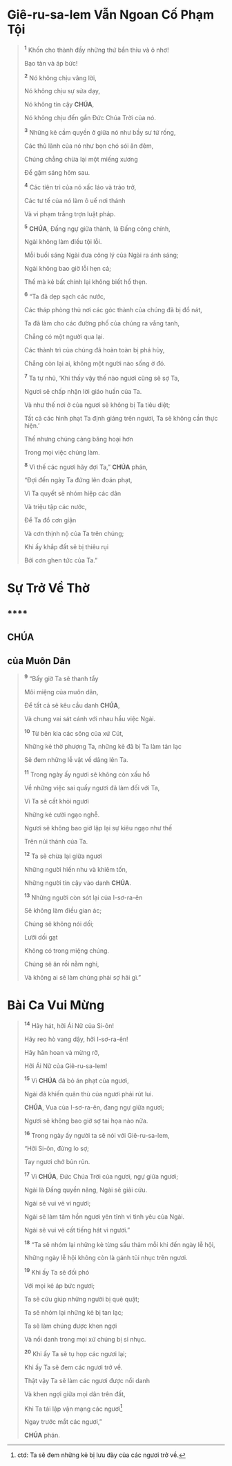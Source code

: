 # Giê-ru-sa-lem Vẫn Ngoan Cố Phạm Tội

> <sup><b>1</b></sup> Khốn cho thành đầy những thứ bẩn thỉu và ô nhơ!
>
> Bạo tàn và áp bức!
>
> <sup><b>2</b></sup> Nó không chịu vâng lời,
>
> Nó không chịu sự sửa dạy,
>
> Nó không tin cậy **CHÚA**,
>
> Nó không chịu đến gần Đức Chúa Trời của nó.
>
> <sup><b>3</b></sup> Những kẻ cầm quyền ở giữa nó như bầy sư tử rống,
>
> Các thủ lãnh của nó như bọn chó sói ăn đêm,
>
> Chúng chẳng chừa lại một miếng xương
>
> Để gặm sáng hôm sau.
>
> <sup><b>4</b></sup> Các tiên tri của nó xấc láo và tráo trở,
>
> Các tư tế của nó làm ô uế nơi thánh
>
> Và vi phạm trắng trợn luật pháp.
>
> <sup><b>5</b></sup> **CHÚA**, Đấng ngự giữa thành, là Đấng công chính,
>
> Ngài không làm điều tội lỗi.
>
> Mỗi buổi sáng Ngài đưa công lý của Ngài ra ánh sáng;
>
> Ngài không bao giờ lỗi hẹn cả;
>
> Thế mà kẻ bất chính lại không biết hổ thẹn.
>
> <sup><b>6</b></sup> “Ta đã dẹp sạch các nước,
>
> Các tháp phòng thủ nơi các góc thành của chúng đã bị đổ nát,
>
> Ta đã làm cho các đường phố của chúng ra vắng tanh,
>
> Chẳng có một người qua lại.
>
> Các thành trì của chúng đã hoàn toàn bị phá hủy,
>
> Chẳng còn lại ai, không một người nào sống ở đó.
>
> <sup><b>7</b></sup> Ta tự nhủ, ‘Khi thấy vậy thế nào ngươi cũng sẽ sợ Ta,
>
> Ngươi sẽ chấp nhận lời giáo huấn của Ta.
>
> Và như thế nơi ở của ngươi sẽ không bị Ta tiêu diệt;
>
> Tất cả các hình phạt Ta định giáng trên ngươi, Ta sẽ không cần thực hiện.’
>
> Thế nhưng chúng càng băng hoại hơn
>
> Trong mọi việc chúng làm.
>
> <sup><b>8</b></sup> Vì thế các ngươi hãy đợi Ta,” **CHÚA** phán,
>
> “Đợi đến ngày Ta đứng lên đoán phạt,
>
> Vì Ta quyết sẽ nhóm hiệp các dân
>
> Và triệu tập các nước,
>
> Để Ta đổ cơn giận
>
> Và cơn thịnh nộ của Ta trên chúng;
>
> Khi ấy khắp đất sẽ bị thiêu rụi
>
> Bởi cơn ghen tức của Ta.”

# Sự Trở Về Thờ

## ****

## CHÚA

## của Muôn Dân

> <sup><b>9</b></sup> “Bấy giờ Ta sẽ thanh tẩy
>
> Môi miệng của muôn dân,
>
> Để tất cả sẽ kêu cầu danh **CHÚA**,
>
> Và chung vai sát cánh với nhau hầu việc Ngài.
>
> <sup><b>10</b></sup> Từ bên kia các sông của xứ Cút,
>
> Những kẻ thờ phượng Ta, những kẻ đã bị Ta làm tản lạc
>
> Sẽ đem những lễ vật về dâng lên Ta.
>
> <sup><b>11</b></sup> Trong ngày ấy ngươi sẽ không còn xấu hổ
>
> Về những việc sai quấy ngươi đã làm đối với Ta,
>
> Vì Ta sẽ cất khỏi ngươi
>
> Những kẻ cười ngạo nghễ.
>
> Ngươi sẽ không bao giờ lập lại sự kiêu ngạo như thế
>
> Trên núi thánh của Ta.
>
> <sup><b>12</b></sup> Ta sẽ chừa lại giữa ngươi
>
> Những người hiền nhu và khiêm tốn,
>
> Những người tin cậy vào danh **CHÚA**.
>
> <sup><b>13</b></sup> Những người còn sót lại của I-sơ-ra-ên
>
> Sẽ không làm điều gian ác;
>
> Chúng sẽ không nói dối;
>
> Lưỡi dối gạt
>
> Không có trong miệng chúng.
>
> Chúng sẽ ăn rồi nằm nghỉ,
>
> Và không ai sẽ làm chúng phải sợ hãi gì.”

# Bài Ca Vui Mừng

> <sup><b>14</b></sup> Hãy hát, hỡi Ái Nữ của Si-ôn!
>
> Hãy reo hò vang dậy, hỡi I-sơ-ra-ên!
>
> Hãy hân hoan và mừng rỡ,
>
> Hỡi Ái Nữ của Giê-ru-sa-lem!
>
> <sup><b>15</b></sup> Vì **CHÚA** đã bỏ án phạt của ngươi,
>
> Ngài đã khiến quân thù của ngươi phải rút lui.
>
> **CHÚA**, Vua của I-sơ-ra-ên, đang ngự giữa ngươi;
>
> Ngươi sẽ không bao giờ sợ tai họa nào nữa.
>
> <sup><b>16</b></sup> Trong ngày ấy người ta sẽ nói với Giê-ru-sa-lem,
>
> “Hỡi Si-ôn, đừng lo sợ;
>
> Tay ngươi chớ bủn rủn.
>
> <sup><b>17</b></sup> Vì **CHÚA**, Đức Chúa Trời của ngươi, ngự giữa ngươi;
>
> Ngài là Đấng quyền năng, Ngài sẽ giải cứu.
>
> Ngài sẽ vui vẻ vì ngươi;
>
> Ngài sẽ làm tâm hồn ngươi yên tĩnh vì tình yêu của Ngài.
>
> Ngài sẽ vui vẻ cất tiếng hát vì ngươi.”
>
> <sup><b>18</b></sup> “Ta sẽ nhóm lại những kẻ từng sầu thảm mỗi khi đến ngày lễ hội,
>
> Những ngày lễ hội không còn là gánh tủi nhục trên ngươi.
>
> <sup><b>19</b></sup> Khi ấy Ta sẽ đối phó
>
> Với mọi kẻ áp bức ngươi;
>
> Ta sẽ cứu giúp những người bị què quặt;
>
> Ta sẽ nhóm lại những kẻ bị tan lạc;
>
> Ta sẽ làm chúng được khen ngợi
>
> Và nổi danh trong mọi xứ chúng bị sỉ nhục.
>
> <sup><b>20</b></sup> Khi ấy Ta sẽ tụ họp các ngươi lại;
>
> Khi ấy Ta sẽ đem các ngươi trở về.
>
> Thật vậy Ta sẽ làm các ngươi được nổi danh
>
> Và khen ngợi giữa mọi dân trên đất,
>
> Khi Ta tái lập vận mạng các ngươi[^1-92825760-79a7-4773-b09c-35bd666bb6fd]
>
> Ngay trước mắt các ngươi,”
>
> **CHÚA** phán.

[^1-92825760-79a7-4773-b09c-35bd666bb6fd]: ctd: Ta sẽ đem những kẻ bị lưu đày của các ngươi trở về.